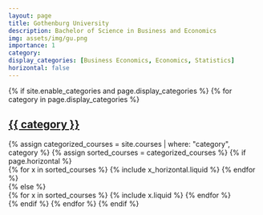 ```yaml
---
layout: page
title: Gothenburg University
description: Bachelor of Science in Business and Economics
img: assets/img/gu.png
importance: 1
category:
display_categories: [Business Economics, Economics, Statistics]
horizontal: false
---
```

<!-- markdownlint-disable MD033 -->

<div class="education">
  {% if site.enable_categories and page.display_categories %}
    <!-- Display categorized projects -->
    {% for category in page.display_categories %}
    <a id="{{ category }}" href=".#{{ category }}">
      <h2 class="category">{{ category }}</h2>
    </a>
    {% assign categorized_courses = site.courses | where: "category", category %}
    {% assign sorted_courses = categorized_courses %}
    <!-- Generate cards for each project -->
    {% if page.horizontal %}
    <div class="container">
      <div class="row row-cols-1 row-cols-md-2">
      {% for x in sorted_courses %}
        {% include x_horizontal.liquid %}
      {% endfor %}
      </div>
    </div>
    {% else %}
    <div class="row row-cols-1 row-cols-md-3">
      {% for x in sorted_courses %}
        {% include x.liquid %}
      {% endfor %}
    </div>
    {% endif %}
    {% endfor %}
  {% endif %}
</div>
